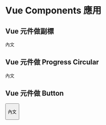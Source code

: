 # Vue Components 應用



## Vue 元件做副標

<SubTitle text="使用 Vue 元件製作副標題" />

內文



## Vue 元件做 Progress Circular 

<ProgressCircular />

內文



## Vue 元件做 Button

<Button text="使用 Vue 元件製作按鈕" link="https://vuepress.vuejs.org/hero.png" />

內文
